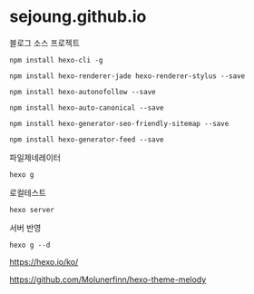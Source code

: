 # sejoung.github.io

블로그 소스 프로젝트 

```
npm install hexo-cli -g

npm install hexo-renderer-jade hexo-renderer-stylus --save

npm install hexo-autonofollow --save

npm install hexo-auto-canonical --save 

npm install hexo-generator-seo-friendly-sitemap --save

npm install hexo-generator-feed --save

```
파일제네레이터
```
hexo g
```

로컬테스트
```
hexo server
```
서버 반영

```
hexo g --d
```

https://hexo.io/ko/


https://github.com/Molunerfinn/hexo-theme-melody
